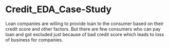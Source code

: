# Credit_EDA_Case-Study
Loan companies are willing to provide loan to the consumer based on their credit score and other factors. But there are few consumers who can pay loan and got excluded just because of bad credit score which leads to loss of business for companies.
